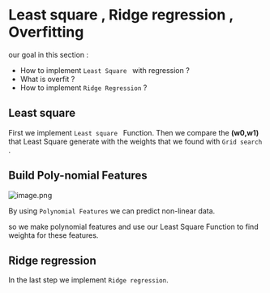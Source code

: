 # Least square , Ridge regression , Overfitting

our goal in this section :
* How to implement `Least Square ` with regression ?
* What is overfit ?
* How to implement `Ridge Regression` ?

## Least square
First we implement `Least square ` Function.
Then we compare the **(w0,w1)** that Least Square generate with the weights that we found with `Grid search` . 
## Build Poly-nomial Features


![image.png](attachment:image.png)


By using `Polynomial Features` we can predict non-linear data.

so we make polynomial features and use our Least Square Function to find weighta for these features. 

## Ridge regression
In the last step we implement `Ridge regression`.
